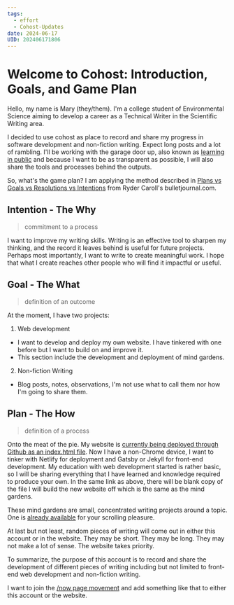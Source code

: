 ```yaml
---
tags:
  - effort
  - Cohost-Updates
date: 2024-06-17
UID: 202406171806
---
```


# Welcome to Cohost: Introduction, Goals, and Game Plan

Hello, my name is Mary (they/them). I'm a college student of Environmental Science aiming to develop a career as a Technical Writer in the Scientific Writing area.

I decided to use cohost as place to record and share my progress in software development and non-fiction writing. Expect long posts and a lot of rambling. I'll be working with the garage door up, also known as [learning in public](https://www.swyx.io/learn-in-public) and because I want to be as transparent as possible, I will also share the tools and processes behind the outputs.

So, what's the game plan? I am applying the method described in [Plans vs Goals vs Resolutions vs Intentions](https://bulletjournal.com/blogs/bulletjournalist/resolutions_vs_intentions?_pos=1&_sid=eeadf8848&_ss=r) from Ryder Caroll's bulletjournal.com.

## Intention - The Why
> commitment to a process

I want to improve my writing skills. Writing is an effective tool to sharpen my thinking, and the record it leaves behind is useful for future projects. Perhaps most importantly, I want to write to create meaningful work. I hope that what I create reaches other people who will find it impactful or useful.

## Goal - The What
> definition of an outcome

At the moment, I have two projects:
1. Web development
- I want to develop and deploy my own website. I have tinkered with one before but I want to build on and improve it.
- This section include the development and deployment of mind gardens.
2. Non-fiction Writing
- Blog posts, notes, observations, I'm not use what to call them nor how I'm going to share them. 

## Plan - The How
> definition of a process

Onto the meat of the pie. My website is [currently being deployed through Github as an index.html file](https://github.com/MarySeph/MarySeph.github.io). Now I have a non-Chrome device, I want to tinker with Netlify for deployment and Gatsby or Jekyll for front-end development. My education with web development started is rather basic, so I will be sharing everything that I have learned and knowledge required to produce your own. In the same link as above, there will be blank copy of the file I will build the new website off which is the same as the mind gardens.

These mind gardens are small, concentrated writing projects around a topic. One is [already available](https://maryseph.github.io/Happiness-The-Meaning-of-Life-A-Philosophy-Mind-Garden/) for your scrolling pleasure.

At last but not least, random pieces of writing will come out in either this account or in the website. They may be short. They may be long. They may not make a lot of sense. The website takes priority.

To summarize, the purpose of this account is to record and share the development of different pieces of writing including but not limited to front-end web development and non-fiction writing.

I want to join the [/now page movement](https://sive.rs/nowff) and add something like that to either this account or the website.